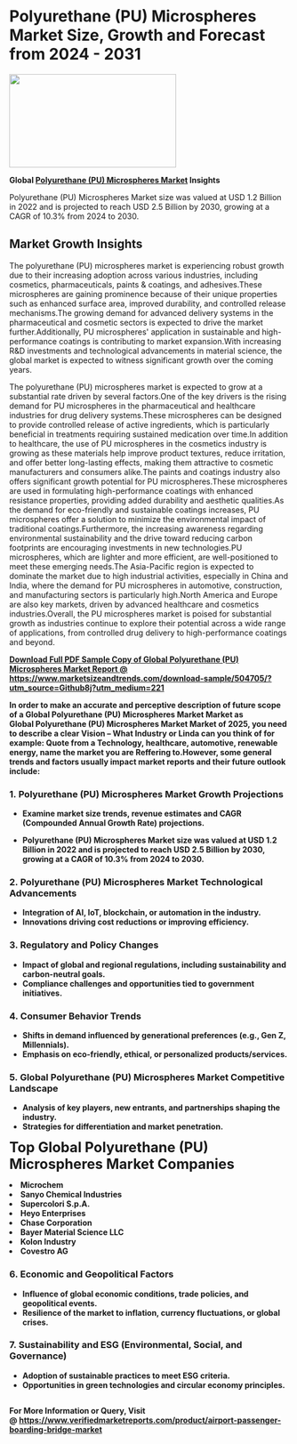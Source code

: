 <H1>Polyurethane (PU) Microspheres Market Size, Growth and Forecast from 2024 - 2031</H1><img class="aligncenter size-medium wp-image-584254" src="https://thirdeyenews.in/wp-content/uploads/2024/09/Global-Market-Research-300x168.jpeg" alt="" width="300" height="168" /><p><strong>Global&nbsp;<a href="https://www.marketsizeandtrends.com/download-sample/504705/?utm_source=Github8j?utm_medium=221">Polyurethane (PU) Microspheres Market</a> Insights</strong></p><p>Polyurethane (PU) Microspheres Market size was valued at USD 1.2 Billion in 2022 and is projected to reach USD 2.5 Billion by 2030, growing at a CAGR of 10.3% from 2024 to 2030.</p><p><h2>Market Growth Insights</h2> <p>The polyurethane (PU) microspheres market is experiencing robust growth due to their increasing adoption across various industries, including cosmetics, pharmaceuticals, paints & coatings, and adhesives.These microspheres are gaining prominence because of their unique properties such as enhanced surface area, improved durability, and controlled release mechanisms.The growing demand for advanced delivery systems in the pharmaceutical and cosmetic sectors is expected to drive the market further.Additionally, PU microspheres' application in sustainable and high-performance coatings is contributing to market expansion.With increasing R&D investments and technological advancements in material science, the global market is expected to witness significant growth over the coming years.</p> <p><strong><a href="#"></a></strong></p> <p>The polyurethane (PU) microspheres market is expected to grow at a substantial rate driven by several factors.One of the key drivers is the rising demand for PU microspheres in the pharmaceutical and healthcare industries for drug delivery systems.These microspheres can be designed to provide controlled release of active ingredients, which is particularly beneficial in treatments requiring sustained medication over time.In addition to healthcare, the use of PU microspheres in the cosmetics industry is growing as these materials help improve product textures, reduce irritation, and offer better long-lasting effects, making them attractive to cosmetic manufacturers and consumers alike.The paints and coatings industry also offers significant growth potential for PU microspheres.These microspheres are used in formulating high-performance coatings with enhanced resistance properties, providing added durability and aesthetic qualities.As the demand for eco-friendly and sustainable coatings increases, PU microspheres offer a solution to minimize the environmental impact of traditional coatings.Furthermore, the increasing awareness regarding environmental sustainability and the drive toward reducing carbon footprints are encouraging investments in new technologies.PU microspheres, which are lighter and more efficient, are well-positioned to meet these emerging needs.The Asia-Pacific region is expected to dominate the market due to high industrial activities, especially in China and India, where the demand for PU microspheres in automotive, construction, and manufacturing sectors is particularly high.North America and Europe are also key markets, driven by advanced healthcare and cosmetics industries.Overall, the PU microspheres market is poised for substantial growth as industries continue to explore their potential across a wide range of applications, from controlled drug delivery to high-performance coatings and beyond.</p> <p><strong><a href="#"></p><p><span class=""><strong>Download Full PDF Sample Copy of Global Polyurethane (PU) Microspheres Market Report</strong> @ <a href="https://www.marketsizeandtrends.com/download-sample/504705/?utm_source=Github8j?utm_medium=221" target="_blank">https://www.marketsizeandtrends.com/download-sample/504705/?utm_source=Github8j?utm_medium=221</a></span></p><p>In order to make an accurate and perceptive description of future scope of a Global&nbsp;Polyurethane (PU) Microspheres Market Market as Global&nbsp;Polyurethane (PU) Microspheres Market Market of 2025, you need to describe a clear Vision &ndash; What Industry or Linda can you think of for example: Quote from a Technology, healthcare, automotive, renewable energy, name the market you are Reffering to.However, some general trends and factors usually impact market reports and their future outlook include:</p><h3>1.&nbsp;<strong>Polyurethane (PU) Microspheres Market Growth Projections</strong></h3><ul><li>Examine market size trends, revenue estimates and CAGR (Compounded Annual Growth Rate) projections.</li><li><p>Polyurethane (PU) Microspheres Market size was valued at USD 1.2 Billion in 2022 and is projected to reach USD 2.5 Billion by 2030, growing at a CAGR of 10.3% from 2024 to 2030.</p></li></ul><h3>2.&nbsp;<strong>Polyurethane (PU) Microspheres Market Technological Advancements</strong></h3><ul><li>Integration of AI, IoT, blockchain, or automation in the industry.</li><li>Innovations driving cost reductions or improving efficiency.</li></ul><h3>3.&nbsp;<strong>Regulatory and Policy Changes</strong></h3><ul><li>Impact of global and regional regulations, including sustainability and carbon-neutral goals.</li><li>Compliance challenges and opportunities tied to government initiatives.</li></ul><h3>4.&nbsp;<strong>Consumer Behavior Trends</strong></h3><ul><li>Shifts in demand influenced by generational preferences (e.g., Gen Z, Millennials).</li><li>Emphasis on eco-friendly, ethical, or personalized products/services.</li></ul><h3>5.&nbsp;<strong>Global Polyurethane (PU) Microspheres Market Competitive Landscape</strong></h3><ul><li>Analysis of key players, new entrants, and partnerships shaping the industry.</li><li>Strategies for differentiation and market penetration.</li></ul><p data-pm-slice="1 1 []"><span style="color: inherit; font-family: inherit; font-size: 25px;">Top Global Polyurethane (PU) Microspheres Market Companies</span></p><div class="" data-test-id=""><p><li>Microchem</li><li> Sanyo Chemical Industries</li><li> Supercolori S.p.A.</li><li> Heyo Enterprises</li><li> Chase Corporation</li><li> Bayer Material Science LLC</li><li> Kolon Industry</li><li> Covestro AG</li></p></div><h3>6.&nbsp;<strong>Economic and Geopolitical Factors</strong></h3><ul><li>Influence of global economic conditions, trade policies, and geopolitical events.</li><li>Resilience of the market to inflation, currency fluctuations, or global crises.</li></ul><h3>7.&nbsp;<strong>Sustainability and ESG (Environmental, Social, and Governance)</strong></h3><ul><li>Adoption of sustainable practices to meet ESG criteria.</li><li>Opportunities in green technologies and circular economy principles.</li></ul><h2><strong style="font-size: 14px;">For More Information or Query, Visit @&nbsp;</strong><a style="background-color: #ffffff; font-size: 14px;" href="https://www.marketsizeandtrends.com/report/polyurethane-pu-microspheres-market/" target="_blank">https://www.verifiedmarketreports.com/product/airport-passenger-boarding-bridge-market</a></h2>